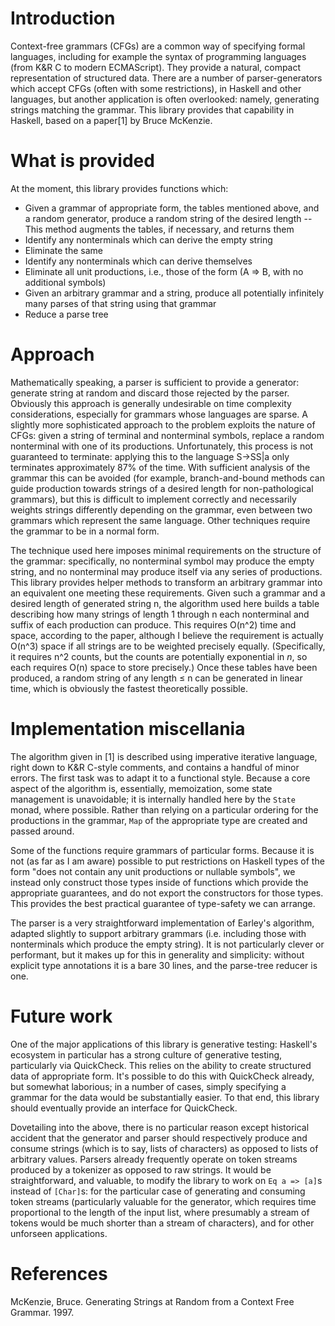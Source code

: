 # Introduction

Context-free grammars (CFGs) are a common way of specifying formal languages, including for example the syntax of programming languages (from K&R C to modern ECMAScript). They provide a natural, compact representation of structured data. There are a number of parser-generators which accept CFGs (often with some restrictions), in Haskell and other languages, but another application is often overlooked: namely, generating strings matching the grammar. This library provides that capability in Haskell, based on a paper[1] by Bruce McKenzie.


# What is provided

At the moment, this library provides functions which:

- Given a grammar of appropriate form, the tables mentioned above, and a random generator, produce a random string of the desired length
-- This method augments the tables, if necessary, and returns them
- Identify any nonterminals which can derive the empty string
- Eliminate the same
- Identify any nonterminals which can derive themselves
- Eliminate all unit productions, i.e., those of the form (A => B, with no additional symbols)
- Given an arbitrary grammar and a string, produce all potentially infinitely many parses of that string using that grammar
- Reduce a parse tree


# Approach

Mathematically speaking, a parser is sufficient to provide a generator: generate string at random and discard those rejected by the parser. Obviously this approach is generally undesirable on time complexity considerations, especially for grammars whose languages are sparse. A slightly more sophisticated approach to the problem exploits the nature of CFGs: given a string of terminal and nonterminal symbols, replace a random nonterminal with one of its productions. Unfortunately, this process is not guaranteed to terminate: applying this to the language S->SS|a only terminates approximately 87% of the time. With sufficient analysis of the grammar this can be avoided (for example, branch-and-bound methods can guide production towards strings of a desired length for non-pathological grammars), but this is difficult to implement correctly and necessarily weights strings differently depending on the grammar, even between two grammars which represent the same language. Other techniques require the grammar to be in a normal form.

The technique used here imposes minimal requirements on the structure of the grammar: specifically, no nonterminal symbol may produce the empty string, and no nonterminal may produce itself via any series of productions. This library provides helper methods to transform an arbitrary grammar into an equivalent one meeting these requirements. Given such a grammar and a desired length of generated string n, the algorithm used here builds a table describing how many strings of length 1 through n each nonterminal and suffix of each production can produce. This requires O(n^2) time and space, according to the paper, although I believe the requirement is actually O(n^3) space if all strings are to be weighted precisely equally. (Specifically, it requires n^2 counts, but the counts are potentially exponential in *n*, so each requires O(n) space to store precisely.) Once these tables have been produced, a random string of any length ≤ n can be generated in linear time, which is obviously the fastest theoretically possible.


# Implementation miscellania

The algorithm given in [1] is described using imperative iterative language, right down to K&R C-style comments, and contains a handful of minor errors. The first task was to adapt it to a functional style. Because a core aspect of the algorithm is, essentially, memoization, some state management is unavoidable; it is internally handled here by the `State` monad, where possible. Rather than relying on a particular ordering for the productions in the grammar, `Map` of the appropriate type are created and passed around.

Some of the functions require grammars of particular forms. Because it is not (as far as I am aware) possible to put restrictions on Haskell types of the form "does not contain any unit productions or nullable symbols", we instead only construct those types inside of functions which provide the appropriate guarantees, and do not export the constructors for those types. This provides the best practical guarantee of type-safety we can arrange.

The parser is a very straightforward implementation of Earley's algorithm, adapted slightly to support arbitrary grammars (i.e. including those with nonterminals which produce the empty string). It is not particularly clever or performant, but it makes up for this in generality and simplicity: without explicit type annotations it is a bare 30 lines, and the parse-tree reducer is one.


# Future work

One of the major applications of this library is generative testing: Haskell's ecosystem in particular has a strong culture of generative testing, particularly via QuickCheck. This relies on the ability to create structured data of appropriate form. It's possible to do this with QuickCheck already, but somewhat laborious; in a number of cases, simply specifying a grammar for the data would be substantially easier. To that end, this library should eventually provide an interface for QuickCheck.

Dovetailing into the above, there is no particular reason except historical accident that the generator and parser should respectively produce and consume strings (which is to say, lists of characters) as opposed to lists of arbitrary values. Parsers already frequently operate on token streams produced by a tokenizer as opposed to raw strings. It would be straightforward, and valuable, to modify the library to work on `Eq a => [a]`s instead of `[Char]`s: for the particular case of generating and consuming token streams (particularly valuable for the generator, which requires time proportional to the length of the input list, where presumably a stream of tokens would be much shorter than a stream of characters), and for other unforseen applications.


# References

McKenzie, Bruce. Generating Strings at Random from a Context Free Grammar. 1997.